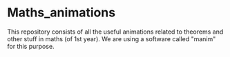 # Maths_animations
This repository consists of all the useful animations related to theorems and other stuff in maths (of 1st year). We are using a software called "manim" for this purpose.
